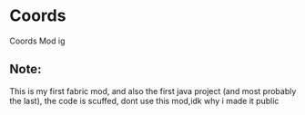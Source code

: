 # Coords
Coords Mod ig

## Note:
This is my first fabric mod, and also the first java project (and most probably the last), the code is scuffed, dont use this mod,idk why i made it public
